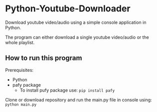 # Python-Youtube-Downloader
Download youtube video/audio using a simple console application in Python.

The program can either download a single youtube video/audio or the whole playlist.

## How to run this program 

Prerequisites: 
  - Python 
  - pafy package 
    - To install pufy package use: `pip install pafy`
  
Clone or download repository and run the main.py file in console using: `python main.py`
